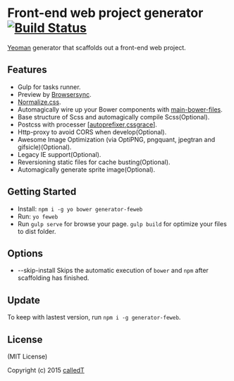 # Front-end web project generator[![Build Status](https://travis-ci.org/calledT/generator-feweb.svg?branch=master)](https://travis-ci.org/calledT/generator-feweb)

[Yeoman](http://yeoman.io) generator that scaffolds out a front-end web project.

## Features

* Gulp for tasks runner.
* Preview by [Browsersync](http://www.browsersync.io/).
* [Normalize.css](https://github.com/necolas/normalize.css).
* Automagically wire up your Bower components with [main-bower-files](https://github.com/ck86/main-bower-files).
* Base structure of Scss and automagically compile Scss(Optional).
* Postcss with processer [[autoprefixer](https://github.com/postcss/autoprefixer),[cssgrace](https://github.com/cssdream/cssgrace)].
* Http-proxy to avoid CORS when develop(Optional).
* Awesome Image Optimization (via OptiPNG, pngquant, jpegtran and gifsicle)(Optional).
* Legacy IE support(Optional).
* Reversioning static files for cache busting(Optional).
* Automagically generate sprite image(Optional).

## Getting Started

- Install: `npm i -g yo bower generator-feweb`
- Run: `yo feweb`
- Run `gulp serve` for browse your page. `gulp build` for optimize your files to dist folder. 

## Options

* --skip-install
  Skips the automatic execution of `bower` and `npm` after scaffolding has finished.

## Update

To keep with lastest version, run `npm i -g generator-feweb`.

## License

(MIT License)

Copyright (c) 2015 [calledT](//calledt.com)

